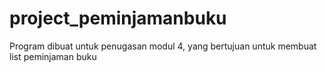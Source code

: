# project_peminjamanbuku
Program dibuat untuk penugasan modul 4, yang bertujuan untuk membuat list peminjaman buku
